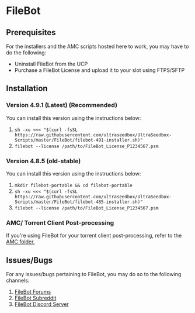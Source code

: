 # FileBot
## Prerequisites

For the installers and the AMC scripts hosted here to work, you may have to do the following:

* Uninstall FileBot from the UCP
* Purchase a FileBot License and upload it to your slot using FTPS/SFTP

## Installation
### Version 4.9.1 (Latest) (Recommended)
You can install this version using the instructions below:

1. `sh -xu <<< "$(curl -fsSL https://raw.githubusercontent.com/ultraseedbox/UltraSeedbox-Scripts/master/FileBot/filebot-491-installer.sh)"`
2. `filebot --license /path/to/FileBot_License_P1234567.psm`

### Version 4.8.5 (old-stable)
You can install this version using the instructions below:

1. `mkdir filebot-portable && cd filebot-portable`
2. `sh -xu <<< "$(curl -fsSL https://raw.githubusercontent.com/ultraseedbox/UltraSeedbox-Scripts/master/FileBot/filebot-485-installer.sh)"`
3. `filebot --license /path/to/FileBot_License_P1234567.psm`

### AMC/ Torrent Client Post-processing

If you're using FileBot for your torrent client post-processing, refer to the [AMC folder.](https://github.com/ultraseedbox/UltraSeedbox-Scripts/tree/master/FileBot/AMC)

## Issues/Bugs

For any issues/bugs pertaining to FileBot, you may do so to the following channels:

1. [FileBot Forums](https://www.filebot.net/forums/)
2. [FileBot Subreddit](https://www.reddit.com/r/filebot/)
3. [FileBot Discord Server](https://discord.gg/skTt2em)